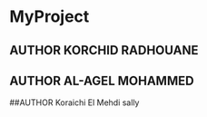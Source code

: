 # MyProject
## AUTHOR   KORCHID RADHOUANE
## AUTHOR   AL-AGEL MOHAMMED
##AUTHOR    Koraichi El Mehdi sally
